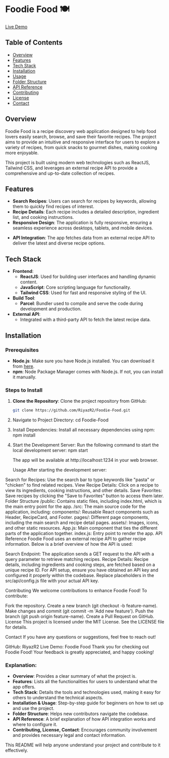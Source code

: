 # Foodie Food 🍽️

[Live Demo](https://foodiefinderr2.netlify.app/)

## Table of Contents

- [Overview](#overview)
- [Features](#features)
- [Tech Stack](#tech-stack)
- [Installation](#installation)
- [Usage](#usage)
- [Folder Structure](#folder-structure)
- [API Reference](#api-reference)
- [Contributing](#contributing)
- [License](#license)
- [Contact](#contact)

## Overview

Foodie Food is a recipe discovery web application designed to help food lovers easily search, browse, and save their favorite recipes. The project aims to provide an intuitive and responsive interface for users to explore a variety of recipes, from quick snacks to gourmet dishes, making cooking more enjoyable.

This project is built using modern web technologies such as ReactJS, Tailwind CSS, and leverages an external recipe API to provide a comprehensive and up-to-date collection of recipes.

## Features

- **Search Recipes**: Users can search for recipes by keywords, allowing them to quickly find recipes of interest.
- **Recipe Details**: Each recipe includes a detailed description, ingredient list, and cooking instructions.
- **Responsive Design**: The application is fully responsive, ensuring a seamless experience across desktops, tablets, and mobile devices.
<!-- - **Favorites List**: Users can save their favorite recipes for easy access. -->
- **API Integration**: The app fetches data from an external recipe API to deliver the latest and diverse recipe options.

## Tech Stack

- **Frontend**:
  - **ReactJS**: Used for building user interfaces and handling dynamic content.
  - **JavaScript**: Core scripting language for functionality.
  - **Tailwind CSS**: Used for fast and responsive styling of the UI.
- **Build Tool**:
  - **Parcel**: Bundler used to compile and serve the code during development and production.
- **External API**:
  - Integrated with a third-party API to fetch the latest recipe data.

## Installation

### Prerequisites

- **Node.js**: Make sure you have Node.js installed. You can download it from [here](https://nodejs.org/).
- **npm**: Node Package Manager comes with Node.js. If not, you can install it manually.

### Steps to Install

1. **Clone the Repository**: Clone the project repository from GitHub:
   ```bash
   git clone https://github.com/RiyazR2/Foodie-Food.git
   ```
2. Navigate to Project Directory:
   cd Foodie-Food

3. Install Dependencies: Install all necessary dependencies using npm:
   npm install

4. Start the Development Server: Run the following command to start the local development server:
   npm start

   The app will be available at http://localhost:1234 in your web browser.

   Usage
   After starting the development server:

Search for Recipes: Use the search bar to type keywords like "pasta" or "chicken" to find related recipes.
View Recipe Details: Click on a recipe to view its ingredients, cooking instructions, and other details.
Save Favorites: Save recipes by clicking the "Save to Favorites" button to access them later.
Folder Structure
/public: Contains static files, including index.html, which is the main entry point for the app.
/src: The main source code for the application, including:
components/: Reusable React components such as Header, RecipeCard, and Footer.
pages/: Different page components, including the main search and recipe detail pages.
assets/: Images, icons, and other static resources.
App.js: Main component that ties the different parts of the application together.
index.js: Entry point to render the app.
API Reference
Foodie Food uses an external recipe API to gather recipe information. Below is a brief overview of how the API is used:

Search Endpoint: The application sends a GET request to the API with a query parameter to retrieve matching recipes.
Recipe Details: Recipe details, including ingredients and cooking steps, are fetched based on a unique recipe ID.
For API setup, ensure you have obtained an API key and configured it properly within the codebase. Replace placeholders in the src/api/config.js file with your actual API key.

Contributing
We welcome contributions to enhance Foodie Food! To contribute:

Fork the repository.
Create a new branch (git checkout -b feature-name).
Make changes and commit (git commit -m 'Add new feature').
Push the branch (git push origin feature-name).
Create a Pull Request on GitHub.
License
This project is licensed under the MIT License. See the LICENSE file for details.

Contact
If you have any questions or suggestions, feel free to reach out!

GitHub: RiyazR2
Live Demo: Foodie Food
Thank you for checking out Foodie Food! Your feedback is greatly appreciated, and happy cooking!

### Explanation:

- **Overview**: Provides a clear summary of what the project is.
- **Features**: Lists all the functionalities for users to understand what the app offers.
- **Tech Stack**: Details the tools and technologies used, making it easy for others to understand the technical aspects.
- **Installation & Usage**: Step-by-step guide for beginners on how to set up and use the project.
- **Folder Structure**: Helps new contributors navigate the codebase.
- **API Reference**: A brief explanation of how API integration works and where to configure it.
- **Contributing, License, Contact**: Encourages community involvement and provides necessary legal and contact information.

This README will help anyone understand your project and contribute to it effectively.
